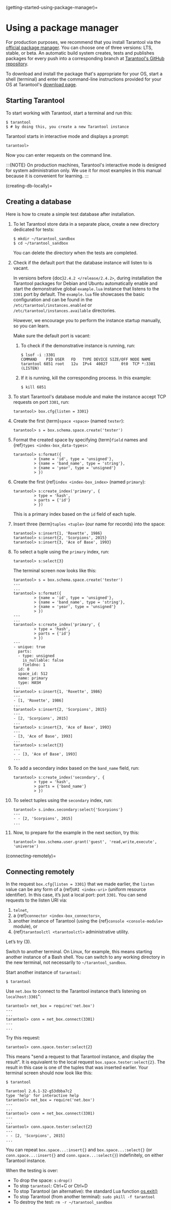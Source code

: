 (getting-started-using-package-manager)=

# Using a package manager

For production purposes, we recommend that you install Tarantool via the
[official package manager](http://tarantool.org/download.html).
You can choose one of three versions: LTS, stable, or beta.
An automatic build system creates, tests and publishes packages for every
push into a corresponding branch at
[Tarantool's GitHub repository](https://github.com/tarantool/tarantool).

To download and install the package that's appropriate for your OS,
start a shell (terminal) and enter the command-line instructions provided
for your OS at Tarantool's [download page](http://tarantool.org/download.html).

## Starting Tarantool

To start working with Tarantool, start a terminal and run this:

```console
$ tarantool
$ # by doing this, you create a new Tarantool instance
```

Tarantool starts in interactive mode and displays a prompt:

```tarantoolsession
tarantool>
```

Now you can enter requests on the command line.

:::{NOTE}
On production machines, Tarantool's interactive mode is designed for system
administration only. We use it for most examples in this manual
because it is convenient for learning.
:::

(creating-db-locally)=

## Creating a database

Here is how to create a simple test database after installation.

01. To let Tarantool store data in a separate place, create a new directory
    dedicated for tests:

    ```console
    $ mkdir ~/tarantool_sandbox
    $ cd ~/tarantool_sandbox
    ```

    You can delete the directory when the tests are completed.

02. Check if the default port that the database instance will listen to is vacant.

    In versions before {doc}`2.4.2 </release/2.4.2>`, during installation
    the Tarantool packages for Debian and Ubuntu automatically enable and start
    the demonstrative global `example.lua` instance that
    listens to the `3301` port by default. The `example.lua` file showcases
    the basic configuration and can be found in the `/etc/tarantool/instances.enabled`
    or `/etc/tarantool/instances.available` directories.

    However, we encourage you to perform the instance startup manually, so you
    can learn.

    Make sure the default port is vacant:

    1. To check if the demonstrative instance is running, run:

       ```console
       $ lsof -i :3301
       COMMAND    PID USER   FD   TYPE DEVICE SIZE/OFF NODE NAME
       tarantool 6851 root   12u  IPv4  40827      0t0  TCP *:3301 (LISTEN)
       ```

    2. If it is running, kill the corresponding process. In this example:

       ```console
       $ kill 6851
       ```

03. To start Tarantool's database module and make the instance accept TCP requests
    on port `3301`, run:

    ```tarantoolsession
    tarantool> box.cfg{listen = 3301}
    ```

04. Create the first {term}`space <space>` (named `tester`):

    ```tarantoolsession
    tarantool> s = box.schema.space.create('tester')
    ```

05. Format the created space by specifying {term}`field` names and {ref}`types <index-box_data-types>`:

    ```tarantoolsession
    tarantool> s:format({
             > {name = 'id', type = 'unsigned'},
             > {name = 'band_name', type = 'string'},
             > {name = 'year', type = 'unsigned'}
             > })
    ```

06. Create the first {ref}`index <index-box_index>` (named `primary`):

    ```tarantoolsession
    tarantool> s:create_index('primary', {
             > type = 'hash',
             > parts = {'id'}
             > })
    ```

    This is a primary index based on the `id` field of each tuple.

07. Insert three {term}`tuples <tuple>` (our name for records)
    into the space:

    ```tarantoolsession
    tarantool> s:insert{1, 'Roxette', 1986}
    tarantool> s:insert{2, 'Scorpions', 2015}
    tarantool> s:insert{3, 'Ace of Base', 1993}
    ```

08. To select a tuple using the `primary` index, run:

    ```tarantoolsession
    tarantool> s:select{3}
    ```

    The terminal screen now looks like this:

    ```tarantoolsession
    tarantool> s = box.schema.space.create('tester')
    ---
    ...
    tarantool> s:format({
             > {name = 'id', type = 'unsigned'},
             > {name = 'band_name', type = 'string'},
             > {name = 'year', type = 'unsigned'}
             > })
    ---
    ...
    tarantool> s:create_index('primary', {
             > type = 'hash',
             > parts = {'id'}
             > })
    ---
    - unique: true
      parts:
      - type: unsigned
        is_nullable: false
        fieldno: 1
      id: 0
      space_id: 512
      name: primary
      type: HASH
    ...
    tarantool> s:insert{1, 'Roxette', 1986}
    ---
    - [1, 'Roxette', 1986]
    ...
    tarantool> s:insert{2, 'Scorpions', 2015}
    ---
    - [2, 'Scorpions', 2015]
    ...
    tarantool> s:insert{3, 'Ace of Base', 1993}
    ---
    - [3, 'Ace of Base', 1993]
    ...
    tarantool> s:select{3}
    ---
    - - [3, 'Ace of Base', 1993]
    ...
    ```

09. To add a secondary index based on the `band_name` field, run:

    ```tarantoolsession
    tarantool> s:create_index('secondary', {
             > type = 'hash',
             > parts = {'band_name'}
             > })
    ```

10. To select tuples using the `secondary` index, run:

    ```tarantoolsession
    tarantool> s.index.secondary:select{'Scorpions'}
    ---
    - - [2, 'Scorpions', 2015]
    ...
    ```

11. Now, to prepare for the example in the next section, try this:

    ```tarantoolsession
    tarantool> box.schema.user.grant('guest', 'read,write,execute', 'universe')
    ```

(connecting-remotely)=

## Connecting remotely

In the request `box.cfg{listen = 3301}` that we made earlier, the `listen`
value can be any form of a {ref}`URI <index-uri>` (uniform resource identifier).
In this case, it’s just a local port: port `3301`. You can send requests to the
listen URI via:

1. `telnet`,
2. a {ref}`connector <index-box_connectors>`,
3. another instance of Tarantool (using the {ref}`console <console-module>` module), or
4. {ref}`tarantoolctl <tarantoolctl>` administrative utility.

Let’s try (3).

Switch to another terminal. On Linux, for example, this means starting another
instance of a Bash shell. You can switch to any working directory in the new
terminal, not necessarily to `~/tarantool_sandbox`.

Start another instance of `tarantool`:

```console
$ tarantool
```

Use `net.box` to connect to the Tarantool instance
that’s listening on `localhost:3301`":

```tarantoolsession
tarantool> net_box = require('net.box')
---
...
tarantool> conn = net_box.connect(3301)
---
...
```

Try this request:

```tarantoolsession
tarantool> conn.space.tester:select{2}
```

This means "send a request to that Tarantool instance, and display the result".
It is equivalent to the local request `box.space.tester:select{2}`.
The result in this case is one of the tuples that was inserted earlier.
Your terminal screen should now look like this:

```tarantoolsession
$ tarantool

Tarantool 2.6.1-32-g53dbba7c2
type 'help' for interactive help
tarantool> net_box = require('net.box')
---
...
tarantool> conn = net_box.connect(3301)
---
...
tarantool> conn.space.tester:select{2}
---
- - [2, 'Scorpions', 2015]
...
```

You can repeat `box.space...:insert{}` and `box.space...:select{}`
(or `conn.space...:insert{}` and `conn.space...:select{}`)
indefinitely, on either Tarantool instance.

When the testing is over:

- To drop the space: `s:drop()`
- To stop `tarantool`: Ctrl+C or Ctrl+D
- To stop Tarantool (an alternative): the standard Lua function
  [os.exit()](http://www.lua.org/manual/5.1/manual.html#pdf-os.exit)
- To stop Tarantool (from another terminal): `sudo pkill -f tarantool`
- To destroy the test: `rm -r ~/tarantool_sandbox`

